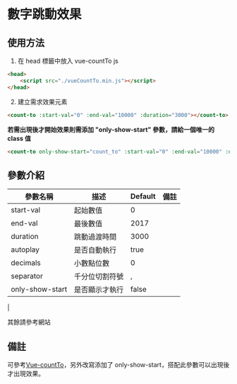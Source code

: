 # 數字跳動效果

## 使用方法

1. 在 head 標籤中放入 vue-countTo js

```html
<head>
    <script src="./vueCountTo.min.js"></script>
</head>
```

2. 建立需求效果元素 <count-to></count-to>

```html
<count-to :start-val="0" :end-val="10000" :duration="3000"></count-to>
```

**若需出現後才開始效果則需添加 "only-show-start" 參數，請給一個唯一的 class 值**

```html
<count-to only-show-start="count_to" :start-val="0" :end-val="10000" :duration="3000"></count-to>
```

## 參數介紹

| 參數名稱        | 描述           | Default | 備註 |
| --------------- | -------------- | ------- | ---- |
| start-val       | 起始數值       | 0       |      |
| end-val         | 最後數值       | 2017    |      |
| duration        | 跳動過渡時間   | 3000    |      |
| autoplay        | 是否自動執行   | true    |      |
| decimals        | 小數點位數     | 0       |      |
| separator       | 千分位切割符號 | ,       |      |
| only-show-start | 是否顯示才執行 | false   |      |

|

其餘請參考網站

## 備註

可參考[Vue-countTo](https://github.com/PanJiaChen/vue-countTo)，另外改寫添加了 only-show-start，搭配此參數可以出現後才出現效果。
